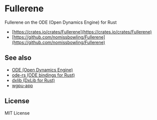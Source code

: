 Fullerene
=========

Fullerene on the ODE (Open Dynamics Engine) for Rust


- [https://crates.io/crates/Fullerene](https://crates.io/crates/Fullerene)
- [https://github.com/nomissbowling/Fullerene](https://github.com/nomissbowling/Fullerene)


See also
--------

- [ODE (Open Dynamics Engine)](https://ode.org/)
- [ode-rs (ODE bindings for Rust)](https://crates.io/crates/ode-rs)
- [dxlib (DxLib for Rust)](https://crates.io/crates/dxlib)
- [wgpu-app](https://crates.io/crates/wgpu-app)


License
-------

MIT License
